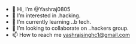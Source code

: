 - 👋 Hi, I’m @Yashraj0805
- 👀 I’m interested in .hacking.
- 🌱 I’m currently learning ..b tech.
- 💞️ I’m looking to collaborate on ..hackers group.
- 📫 How to reach me yashrajsinghc1@gmail.com 


<!---
Yashraj0805/Yashraj0805 is a ✨ special ✨ repository because its `README.md` (this file) appears on your GitHub profile.
You can click the Preview link to take a look at your changes.
--->

